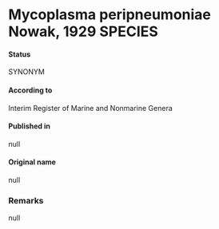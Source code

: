 # Mycoplasma peripneumoniae Nowak, 1929 SPECIES

#### Status
SYNONYM

#### According to
Interim Register of Marine and Nonmarine Genera

#### Published in
null

#### Original name
null

### Remarks
null